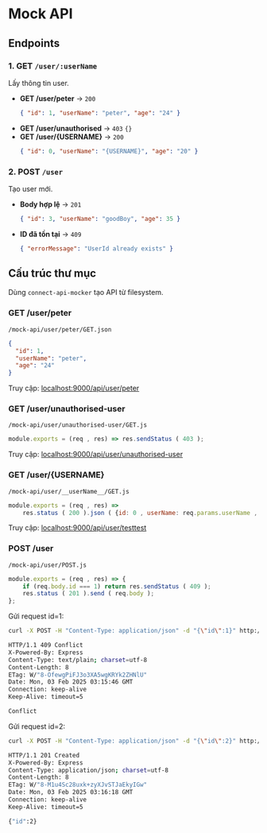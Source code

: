 # Mock API

## Endpoints

### 1. GET `/user/:userName`

Lấy thông tin user.

- **GET /user/peter** → `200`
  ```json
  { "id": 1, "userName": "peter", "age": "24" }
  ```
- **GET /user/unauthorised** → `403` `{}`
- **GET /user/{USERNAME}** → `200`
  ```json
  { "id": 0, "userName": "{USERNAME}", "age": "20" }
  ```

### 2. POST `/user`

Tạo user mới.

- **Body hợp lệ** → `201`
  ```json
  { "id": 3, "userName": "goodBoy", "age": 35 }
  ```
- **ID đã tồn tại** → `409`
  ```json
  { "errorMessage": "UserId already exists" }
  ```

## Cấu trúc thư mục

Dùng `connect-api-mocker` tạo API từ filesystem.

### **GET /user/peter**

```
/mock-api/user/peter/GET.json
```

```json
{
  "id": 1,
  "userName": "peter",
  "age": "24"
}
```

Truy cập: [localhost:9000/api/user/peter](http://localhost:9000/api/user/peter)

### **GET /user/unauthorised-user**

```
/mock-api/user/unauthorised-user/GET.js
```

```js
module.exports = (req , res) => res.sendStatus ( 403 );
```

Truy cập: [localhost:9000/api/user/unauthorised-user](http://localhost:9000/api/user/unauthorised-user)

### **GET /user/{USERNAME}**

```
/mock-api/user/__userName__/GET.js
```

```js
module.exports = (req , res) =>
    res.status ( 200 ).json ( {id: 0 , userName: req.params.userName , age: 20} );
```

Truy cập: [localhost:9000/api/user/testtest](http://localhost:9000/api/user/testtest)

### **POST /user**

```
/mock-api/user/POST.js
```

```js
module.exports = (req , res) => {
    if (req.body.id === 1) return res.sendStatus ( 409 );
    res.status ( 201 ).send ( req.body );
};
```

Gửi request id=1:

```sh
curl -X POST -H "Content-Type: application/json" -d "{\"id\":1}" http://localhost:9000/api/user
```

```sh
HTTP/1.1 409 Conflict
X-Powered-By: Express
Content-Type: text/plain; charset=utf-8
Content-Length: 8
ETag: W/"8-OfewgPiFJ3o3XA5wgKRYk2ZHNlU"
Date: Mon, 03 Feb 2025 03:15:46 GMT
Connection: keep-alive
Keep-Alive: timeout=5

Conflict
```

Gửi request id=2:
```sh
curl -X POST -H "Content-Type: application/json" -d "{\"id\":2}" http://localhost:9000/api/user
```

```sh
HTTP/1.1 201 Created
X-Powered-By: Express
Content-Type: application/json; charset=utf-8
Content-Length: 8
ETag: W/"8-M1u4Sc28uxk+zyXJvSTJaEkyIGw"
Date: Mon, 03 Feb 2025 03:16:18 GMT
Connection: keep-alive
Keep-Alive: timeout=5

{"id":2}
```
